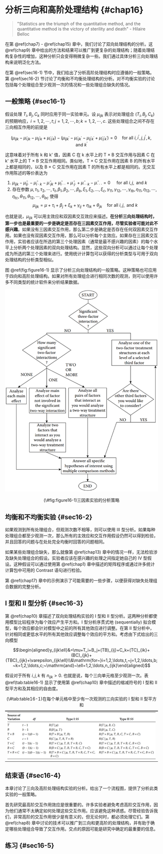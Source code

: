 
# 分析三向和高阶处理结构 {#chap16}

> "Statistics are the triumph of the quantitative method, and the quantitative method is the victory of sterility and death" - Hilaire Belloc

在第 \@ref(chap7) - \@ref(chap15) 章中，我们讨论了双向处理结构的分析。这 \@ref(chap9) 章中给出的方法和结果可以推广到更复杂的处理结构；随着处理结构复杂性的增加，这种分析只会变得稍微复杂一些。我们通过具体分析三向处理结构来说明泛化方法。

在第 \@ref(sec16-1) 节中，我们给出了分析高阶处理结构时应遵循的一般策略。第 \@ref(sec16-2) 节讨论了均衡和不均衡处理结构的分析。对不均衡实验的讨论包括每个处理组合至少观测一次的情况和一些处理组合缺失的情况。

## 一般策略 {#sec16-1}

假设处理 $T_i,B_j,C_k$ 同时应用于同一实验单元。设 $\mu_{ijk}$ 表示对处理组合 $(T_i,B_j,C_k)$ 的预期响应，$i=1,2,\cdots,t;j=1,2,\cdots,b;k=1,2,\cdots,c$. 这些处理组合之间不存在三向相互作用的前提是

$$(\mu_{ijk}-\mu_{i^{\prime}jk}-\mu_{ij^{\prime}k}+\mu_{i^{\prime}j^{\prime}k})-(\mu_{ijk^{\prime}}-\mu_{i^{\prime}jk^{\prime}}-\mu_{ij^{\prime}k^{\prime}}+\mu_{i^{\prime}j^{\prime}k^{\prime}})=0\quad\mathrm{for~all~}i,i^{\prime},j,j^{\prime},k,\mathrm{and~}k^{\prime}$$

这意味着对于所有 k 和 k' 值，因素 C 在 k 水平上的 T × B 交互作用与因素 C 在 k' 水平上的 T × B 交互作用相同。类似地，T × C 交互作用在因素 B 的所有水平上都是相同的，以及 B × C 交互作用在因素 T 的所有水平上都是相同的。无交互作用陈述的等价表达为

1. $\mu_{ijk}-\bar{\mu}_{ij\cdot}-\bar{\mu}_{i\cdot k}-\bar{\mu}_{\cdot jk}+\bar{\mu}_{i\cdot\cdot}+\bar{\mu}_{\cdot j\cdot}+\bar{\mu}_{\cdot\cdot k}-\bar{\mu}_{\cdot\cdot\cdot}=0\quad\text{ for all }i,j,\mathrm{~and~}k$
2. 存在参数 $\mu,\tau_1,\tau_2,\cdots,\tau_t,\beta_1,\beta_2,\cdots,\beta_b,\xi_1,\xi_2,\ldots,\xi_c,\gamma_{11},\gamma_{12},\cdots,\gamma_{tb},\eta_{11},\eta_{12},\cdots,\eta_{tc},\theta_{11},\theta_{12},\cdots,\theta_{bc}$ 使得
$$\mu_{ijk}=\mu+\tau_i+\beta_j+\xi_k+\gamma_{ij}+\eta_{ik}+\theta_{jk}\quad\text{for all }i,j,\mathrm{~and~}k$$

也就是说，$\mu_{ijk}$ 可以用主效应和双因素交互效应来描述。**在分析三向处理结构时，第一步也是最重要的一步是确定是否存在三因素交互作用，尽管实验者可能对此不感兴趣**。如果没有三因素交互作用，那么第二步是确定是否存在任何双因素交互作用。如果也没有双因素交互作用，那么可以分析每个主效应。如果存在三因素交互作用，实验者应该在所选的第三个处理因素（通常是最不感兴趣的因素）的每个水平上分析两个处理因素的双向处理结构。显然，这些双向分析可以通过让每个处理成为所选的第三个处理来进行。使用统计计算包可以获得的分析类型与可用于双向处理结构的分析类型相似。

图 \@ref(fig:figure16-1) 显示了分析三向处理结构的一般策略。这种策略也可应用于四向和高阶处理结构。如果对所有处理组合进行相同次数的观测，则可以使用许多不同类型的统计软件来分析结果数据。

<div class="figure" style="text-align: center">
<img src="figure/figure 16.1.png" alt="三因素实验的分析策略" width="648" />
<p class="caption">(\#fig:figure16-1)三因素实验的分析策略</p>
</div>

## 均衡和不均衡实验 {#sec16-2}

如果观测到所有处理组合，但观测次数不相等，则可以使用 III 型分析。如果每种处理组合都至少观测一次，那么所有的主效应和交互作用假设仍然可以得到检验，并且回答的问题与在处处完全均衡时回答的问题相同。

如果某些处理组合缺失，那么就像第 \@ref(chap13) 章中的情况一样，无法检验涉及缺失处理组合的假设。实验者应该在感兴趣的处理之间指定她自己的 IV 型假设。这种假设可以通过使用第 \@ref(chap1) 章中描述的矩阵程序或通过许多统计计算包中可用的 Contrast 语句进行检验。

第 \@ref(chap17) 章中的示例演示了可能需要的一些步骤，以便获得对缺失处理组合数据的完整分析。

## I 型和 II 型分析 {#sec16-3}

第 \@ref(chap10) 章描述了双向处理结构实验的 I 型和 II 型分析。这两种分析都使用模型比较程序为每个效应产生平方和。I 型分析序贯式地 (sequentially) 拟合模型，每个效应都会针对模型中之前的所有其他效应进行调整。在第 II 型分析中，针对相同或更低水平的所有其他效应调整每个效应的平方和。考虑由下式给出的三向模型

$$\begin{aligned}y_{ijk\ell}&=\mu+T_i+B_j+(TB)_{ij}+C_k+(TC)_{ik}+(BC)_{jk}+(TBC)_{ijk}+\varepsilon_{ijk\ell}\\&\mathrm{for~}i=1,2,\ldots,t,~j=1,2,\ldots,b;~k=1,2,\ldots,c;~\mathrm{and}~\ell=1,2,\ldots,n_{ijk}\end{aligned}$$

假设对于所有 $i,j,k$ 有 $n_{ijk}>0$. 也就是说，每个三向单元格至少观测一次。表 \@ref(tab:table16-1) 显示了使用第 \@ref(chap10) 章中描述的缩减符号的 I 型和 II 型平方和及其相应的自由度。

<table>
<caption>(\#tab:table16-1)在每个单元格中至少有一次观测的三向实验的 I 型和 II 型平方和</caption>
 <thead>
  <tr>
   <th style="text-align:center;color: white !important;background-color: white !important;font-size: 0px;"> x </th>
  </tr>
 </thead>
<tbody>
  <tr>
   <td style="text-align:center;">  <img src="table/table%2016.1.png">
</td>
  </tr>
</tbody>
</table>

## 结束语 {#sec16-4}

本章讨论了三向及高阶处理结构实验的分析。给出了一个流程图，提供了分析此类实验的一般策略。

首先研究最高阶交互作用效应是很重要的。许多实验者避免考虑高阶交互作用，因为他们通常不太确定如何处理这些交互作用。应该避免这种诱惑。尽管经验告诉我们，非常高阶的交互作用很少是有意义的，但无论何时，都必须处理它们。第 \@ref(chap8) 章中讨论的技术可以推广到三向和更高阶的处理结构，并有助于确定哪些处理组合导致了交互作用。交点的原因可能是研究中确定的最重要的信息。

## 练习 {#sec16-5}
